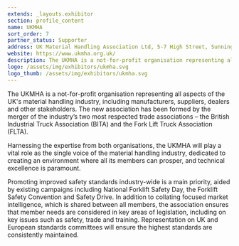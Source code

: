 ```yaml
---
extends: _layouts.exhibitor
section: profile_content
name: UKMHA
sort_order: 7
partner_status: Supporter
address: UK Material Handling Association Ltd, 5-7 High Street, Sunninghill, Ascot, Berkshire, SL5 9NQ
website: https://www.ukmha.org.uk/
description: The UKMHA is a not-for-profit organisation representing all aspects of the UK's material handling industry, including manufacturers, suppliers, dealers and other stakeholders. 
logo: /assets/img/exhibitors/ukmha.svg
logo_thumb: /assets/img/exhibitors/ukmha.svg
---
```


The UKMHA is a not-for-profit organisation representing all aspects of the UK's material handling industry, including manufacturers, suppliers, dealers and other stakeholders. The new association has been formed by the merger of the industry’s two most respected trade associations – the British Industrial Truck Association (BITA) and the Fork Lift Truck Association (FLTA).

Harnessing the expertise from both organisations, the UKMHA will play a vital role as the single voice of the material handling industry, dedicated to creating an environment where all its members can prosper, and technical excellence is paramount.

Promoting improved safety standards industry-wide is a main priority, aided by existing campaigns including National Forklift Safety Day, the Forklift Safety Convention and Safety Drive. In addition to collating focused market intelligence, which is shared between all members, the association ensures that member needs are considered in key areas of legislation, including on key issues such as safety, trade and training. Representation on UK and European standards committees will ensure the highest standards are consistently maintained.